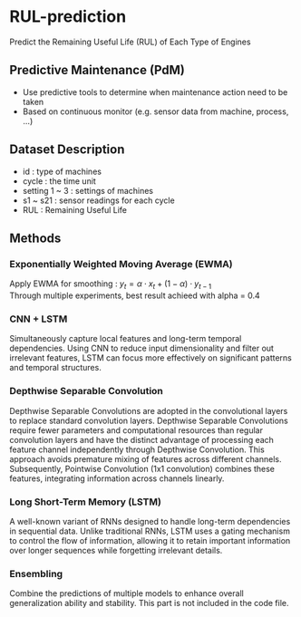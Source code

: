# RUL-prediction
Predict the Remaining Useful Life (RUL) of Each Type of Engines

## Predictive Maintenance (PdM)
- Use predictive tools to determine when maintenance action need to be taken
- Based on continuous monitor (e.g. sensor data from machine, process, …)

## Dataset Description
- id : type of machines
- cycle : the time unit 
- setting 1 ~ 3 : settings of machines
- s1 ~ s21 : sensor readings for each cycle
- RUL :  Remaining Useful Life

## Methods
### Exponentially Weighted Moving Average (EWMA)
Apply EWMA for smoothing : $y_t = \alpha \cdot x_t + (1 - \alpha) \cdot y_{t-1}$  
Through multiple experiments, best result achieed with alpha = 0.4
### CNN + LSTM
Simultaneously capture local features and long-term temporal dependencies. Using CNN to reduce input dimensionality and filter out irrelevant features, LSTM can focus more effectively on significant patterns and temporal structures.
### Depthwise Separable Convolution
Depthwise Separable Convolutions are adopted in the convolutional layers to replace standard convolution layers. Depthwise Separable Convolutions require fewer parameters and computational resources than regular convolution layers and have the distinct advantage of processing each feature channel independently through Depthwise Convolution. This approach avoids premature mixing of features across different channels. Subsequently, Pointwise Convolution (1x1 convolution) combines these features, integrating information across channels linearly. 
### Long Short-Term Memory (LSTM)
A well-known variant of RNNs designed to handle long-term dependencies in sequential data. Unlike traditional RNNs, LSTM uses a gating mechanism to control the flow of information, allowing it to retain important information over longer sequences while forgetting irrelevant details.
### Ensembling
Combine the predictions of multiple models to enhance overall generalization ability and stability. This part is not included in the code file.
